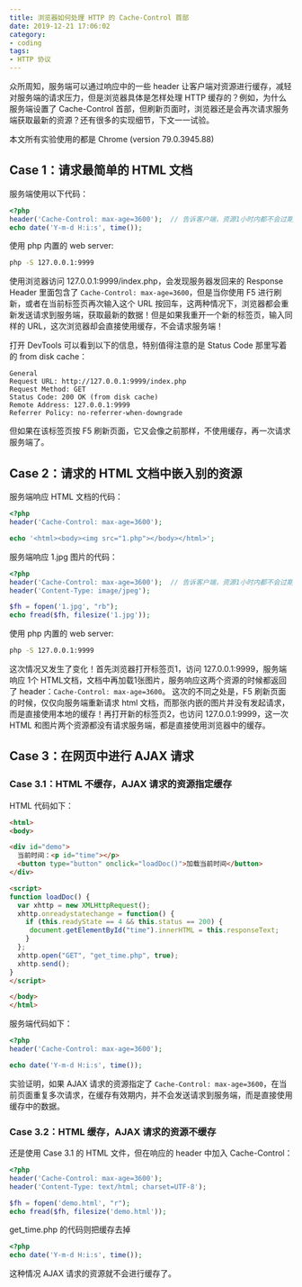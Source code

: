```yaml
---
title: 浏览器如何处理 HTTP 的 Cache-Control 首部
date: 2019-12-21 17:06:02
category:
- coding
tags:
- HTTP 协议
---
```


众所周知，服务端可以通过响应中的一些 header 让客户端对资源进行缓存，减轻对服务端的请求压力，但是浏览器具体是怎样处理 HTTP 缓存的？例如，为什么服务端设置了 Cache-Control 首部，但刷新页面时，浏览器还是会再次请求服务端获取最新的资源？还有很多的实现细节，下文一一试验。

<!--more-->

本文所有实验使用的都是 Chrome (version 79.0.3945.88)

## Case 1：请求最简单的 HTML 文档

服务端使用以下代码：
```php
<?php
header('Cache-Control: max-age=3600');	// 告诉客户端，资源1小时内都不会过期
echo date('Y-m-d H:i:s', time());
```

使用 php 内置的 web server:
```bash
php -S 127.0.0.1:9999
```

使用浏览器访问 127.0.0.1:9999/index.php，会发现服务器发回来的 Response Header 里面包含了 `Cache-Control: max-age=3600`，但是当你使用 F5 进行刷新，或者在当前标签页再次输入这个 URL 按回车，这两种情况下，浏览器都会重新发送请求到服务端，获取最新的数据！但是如果我重开一个新的标签页，输入同样的 URL，这次浏览器却会直接使用缓存，不会请求服务端！

打开 DevTools 可以看到以下的信息，特别值得注意的是 Status Code 那里写着的 from disk cache：
```
General
Request URL: http://127.0.0.1:9999/index.php
Request Method: GET
Status Code: 200 OK (from disk cache)
Remote Address: 127.0.0.1:9999
Referrer Policy: no-referrer-when-downgrade
```

但如果在该标签页按 F5 刷新页面，它又会像之前那样，不使用缓存，再一次请求服务端了。

## Case 2：请求的 HTML 文档中嵌入别的资源

服务端响应 HTML 文档的代码：
```php
<?php
header('Cache-Control: max-age=3600');

echo '<html><body><img src="1.php"></body></html>';
```

服务端响应 1.jpg 图片的代码：
```php
<?php
header('Cache-Control: max-age=3600');	// 告诉客户端，资源1小时内都不会过期
header('Content-Type: image/jpeg');

$fh = fopen('1.jpg', "rb");
echo fread($fh, filesize('1.jpg'));
```

使用 php 内置的 web server:
```bash
php -S 127.0.0.1:9999
```

这次情况又发生了变化！首先浏览器打开标签页1，访问 127.0.0.1:9999，服务端响应 1个 HTML文档，文档中再加载1张图片，服务响应这两个资源的时候都返回了 header：`Cache-Control: max-age=3600`。
这次的不同之处是，F5 刷新页面的时候，仅仅向服务端重新请求 html 文档，而那张内嵌的图片并没有发起请求，而是直接使用本地的缓存！再打开新的标签页2，也访问 127.0.0.1:9999，这一次 HTML 和图片两个资源都没有请求服务端，都是直接使用浏览器中的缓存。

## Case 3：在网页中进行 AJAX 请求

### Case 3.1：HTML 不缓存，AJAX 请求的资源指定缓存

HTML 代码如下：
```html
<html>
<body>

<div id="demo">
  当前时间：<p id="time"></p>
  <button type="button" onclick="loadDoc()">加载当前时间</button>
</div>

<script>
function loadDoc() {
  var xhttp = new XMLHttpRequest();
  xhttp.onreadystatechange = function() {
    if (this.readyState == 4 && this.status == 200) {
     document.getElementById("time").innerHTML = this.responseText;
    }
  };
  xhttp.open("GET", "get_time.php", true);
  xhttp.send();
}
</script>

</body>
</html>
```

服务端代码如下：
```php
<?php
header('Cache-Control: max-age=3600');

echo date('Y-m-d H:i:s', time());
```
实验证明，如果 AJAX 请求的资源指定了 `Cache-Control: max-age=3600`，在当前页面重复多次请求，在缓存有效期内，并不会发送请求到服务端，而是直接使用缓存中的数据。

### Case 3.2：HTML 缓存，AJAX 请求的资源不缓存

还是使用 Case 3.1 的 HTML 文件，但在响应的 header 中加入 Cache-Control：
```php
<?php
header('Cache-Control: max-age=3600');
header('Content-Type: text/html; charset=UTF-8');

$fh = fopen('demo.html', "r");
echo fread($fh, filesize('demo.html'));
```

get_time.php 的代码则把缓存去掉
```php
<?php
echo date('Y-m-d H:i:s', time());
```
这种情况 AJAX 请求的资源就不会进行缓存了。



